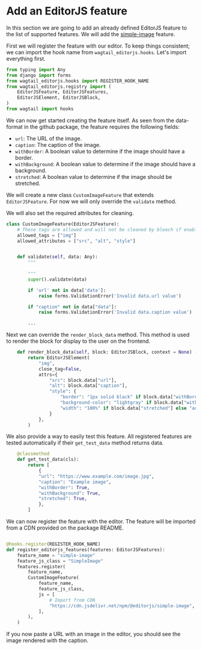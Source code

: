 # Add an EditorJS feature

In this section we are going to add an already defined EditorJS feature to the list of supported features.
We will add the [simple-image](https://github.com/editor-js/simple-image) feature.

First we will register the feature with our editor.
To keep things consistent; we can import the hook name from `wagtail_editorjs.hooks`.
Let's import everything first.

```python
from typing import Any
from django import forms
from wagtail_editorjs.hooks import REGISTER_HOOK_NAME
from wagtail_editorjs.registry import (
    EditorJSFeature, EditorJSFeatures,
    EditorJSElement, EditorJSBlock,
)
from wagtail import hooks
```

We can now get started creating the feature itself.
As seen from the data-format in the github package, the feature requires the following fields:
- `url`: The URL of the image.
- `caption`: The caption of the image.
- `withBorder`: A boolean value to determine if the image should have a border.
- `withBackground`: A boolean value to determine if the image should have a background.
- `stretched`: A boolean value to determine if the image should be stretched.

We will create a new class `CustomImageFeature` that extends `EditorJSFeature`.
For now we will only override the `validate` method.

We will also set the required attributes for cleaning.
```python
class CustomImageFeature(EditorJSFeature):
    # These tags are allowed and will not be cleaned by bleach if enabled.
    allowed_tags = ["img"]
    allowed_attributes = ["src", "alt", "style"]


    def validate(self, data: Any):
        """
        
        """
        super().validate(data)

        if 'url' not in data['data']:
            raise forms.ValidationError('Invalid data.url value')

        if "caption" not in data["data"]:
            raise forms.ValidationError('Invalid data.caption value')

        ...
```

Next we can override the `render_block_data` method.
This method is used to render the block for display to the user on the frontend.
```python
    def render_block_data(self, block: EditorJSBlock, context = None) -> EditorJSElement:
        return EditorJSElement(
            "img",
            close_tag=False,
            attrs={
                "src": block.data["url"],
                "alt": block.data["caption"],
                "style": {
                    "border": "1px solid black" if block.data["withBorder"] else "none",
                    "background-color": "lightgray" if block.data["withBackground"] else "none",
                    "width": "100%" if block.data["stretched"] else "auto",
                }
            },
        )
```

We also provide a way to easily test this feature.
All registered features are tested automatically if their `get_test_data` method returns data.
```python
    @classmethod
    def get_test_data(cls):
        return [
            {
            "url": "https://www.example.com/image.jpg",
            "caption": "Example image",
            "withBorder": True,
            "withBackground": True,
            "stretched": True,
            },
        ]
```

We can now register the feature with the editor.
The feature will be imported from a CDN provided on the package README.

```python

@hooks.register(REGISTER_HOOK_NAME)
def register_editorjs_features(features: EditorJSFeatures):
    feature_name = "simple-image"
    feature_js_class = "SimpleImage"
    features.register(
        feature_name,
        CustomImageFeature(
            feature_name,
            feature_js_class,
            js = [
                # Import from CDN
                "https://cdn.jsdelivr.net/npm/@editorjs/simple-image",
            ],
        ),
    )
```

If you now paste a URL with an image in the editor, you should see the image rendered with the caption.